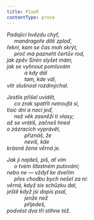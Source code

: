 ```yaml
---
title: Píseň
contentType: prose
---
```


<section>

_Padající hvězdu chyť,  
     mandragoře dítě zploď,  
řekni, kam se čas moh skrýt,  
     proč má pazneht čertův rod,  
jak zpěv Sirén slyšet mám,  
jak se vyhnout pomluvám  
            a kdy dál  
            tam, kde vál,  
vítr slušnost rozdmýchal._

</section>

<section>

_Jestlis přišel uvidět,  
     co zrak spatřit netroufá si,  
tisíc dní a nocí jeď,  
     než věk zasněží ti vlasy;  
až se vrátíš, začneš hned  
o zázracích vyprávět,  
            přiznáš, že  
            nevíš, kde  
krásná žena věrná je._

</section>

<section>

_Jak ji najdeš, piš, ať vím  
     o tvém šťastném putování;  
nebo ne — vždyť ke dveřím  
     přes chodbu bych nešel za ní:  
věrná, když sis schůzku dal,  
ještě když jsi dopis psal,  
            jenže než  
            přijedeš,  
podvést dva tři stihne též._

</section>
